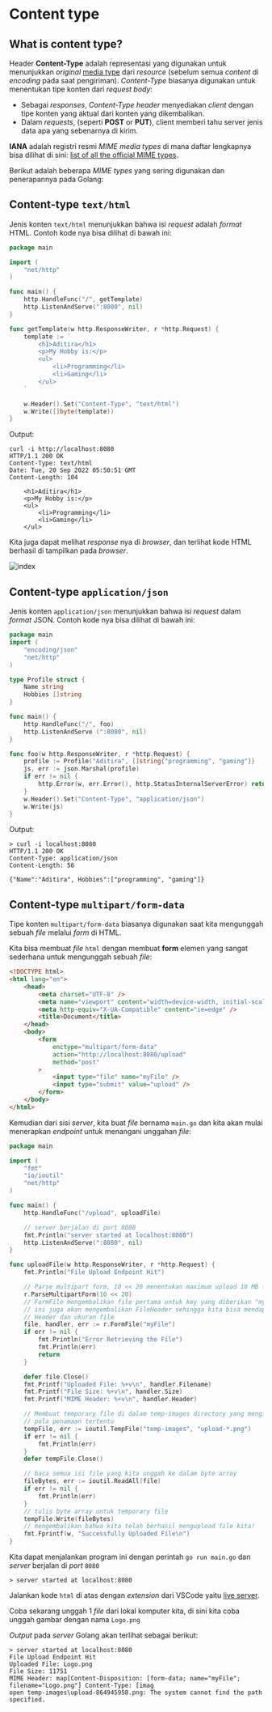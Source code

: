 # Content type


## What is content type?
Header **Content-Type** adalah representasi yang digunakan untuk menunjukkan *original* [media type](https://en.wikipedia.org/wiki/Media_type) dari *resource* (sebelum semua *content* di *encoding* pada saat pengiriman). *Content-Type* biasanya digunakan untuk menentukan tipe konten dari *request body*:
* Sebagai *responses*, *Content-Type header* menyediakan *client* dengan tipe konten yang aktual dari konten yang dikembalikan.
* Dalam *requests*, (seperti **POST** or **PUT**), client memberi tahu server jenis data apa yang sebenarnya di kirim.

**IANA** adalah registri resmi *MIME media types* di mana daftar lengkapnya bisa dilihat di sini: [list of all the official MIME types](https://www.iana.org/assignments/media-types/media-types.xhtml).

Berikut adalah beberapa *MIME types* yang sering digunakan dan penerapannya pada Golang:


## Content-type `text/html`
Jenis konten `text/html` menunjukkan bahwa isi *request* adalah *format* HTML. Contoh kode nya bisa dilihat di bawah ini:
```go
package main

import (
	"net/http"
)

func main() {
	http.HandleFunc("/", getTemplate)
	http.ListenAndServe(":8080", nil)
}

func getTemplate(w http.ResponseWriter, r *http.Request) {
	template := `
		<h1>Aditira</h1>
		<p>My Hobby is:</p> 
		<ul>
			<li>Programming</li>
			<li>Gaming</li>
		</ul>
	`

	w.Header().Set("Content-Type", "text/html")
	w.Write([]byte(template))
}
```
Output:
```
curl -i http://localhost:8080
HTTP/1.1 200 OK
Content-Type: text/html
Date: Tue, 20 Sep 2022 05:50:51 GMT
Content-Length: 104

	<h1>Aditira</h1>
	<p>My Hobby is:</p> 
	<ul>
		<li>Programming</li> 
		<li>Gaming</li>
	</ul>
```
Kita juga dapat melihat *response* nya di *browser*, dan terlihat kode HTML berhasil di tampilkan pada *browser*.

![index](https://raw.githubusercontent.com/Ouroboros-Tech/modul-pembelajaran/Dasar-golang/image/Content%20Type.png)


## Content-type `application/json`

Jenis konten `application/json` menunjukkan bahwa isi *request* dalam *format* JSON. Contoh kode nya bisa dilihat di bawah ini:
```go
package main
import (
	"encoding/json"
	"net/http"
)

type Profile struct {
	Name string
	Hobbies []string
}

func main() {
	http.HandleFunc("/", foo)
	http.ListenAndServe (":8080", nil)
}

func foo(w http.ResponseWriter, r *http.Request) {
	profile := Profile("Aditira", []string{"programming", "gaming"}}
	js, err := json.Marshal(profile)
	if err != nil {
		http.Error(w, err.Error(), http.StatusInternalServerError) return
	}
	w.Header().Set("Content-Type", "application/json")
	w.Write(js)
}
```
Output:
```
> curl -i localhost:8080
HTTP/1.1 200 OK
Content-Type: application/json
Content-Length: 56

{"Name":"Aditira", Hobbies":["programming", "gaming"]}
```


## Content-type `multipart/form-data`
Tipe konten `multipart/form-data` biasanya digunakan saat kita mengunggah sebuah *file* melalui *form* di HTML.

Kita bisa membuat *file* `html` dengan membuat **form** elemen yang sangat sederhana untuk mengunggah sebuah *file*:

```html
<!DOCTYPE html>
<html lang="en">
	<head>
		<meta charset="UTF-8" />
		<meta name="viewport" content="width=device-width, initial-scale=1.0" />
		<meta http-equiv="X-UA-Compatible" content="ie=edge" />
		<title>Document</title>
	</head>
	<body>
		<form
			enctype="multipart/form-data"
			action="http://localhost:8080/upload"
			method="post"
		>
			<input type="file" name="myFile" />
			<input type="submit" value="upload" />
		</form>
	</body>
</html>
```

Kemudian dari sisi *server*, kita buat *file* bernama `main.go` dan kita akan mulai menerapkan *endpoint* untuk menangani unggahan *file*:
```go
package main

import (
	"fmt"
	"io/ioutil"
	"net/http"
)

func main() {
	http.HandleFunc("/upload", uploadFile)

	// server berjalan di port 8080
	fmt.Println("server started at localhost:8080")
	http.ListenAndServe(":8080", nil)
}

func uploadFile(w http.ResponseWriter, r *http.Request) {
	fmt.Println("File Upload Endpoint Hit")

	// Parse multipart form, 10 << 20 menentukan maximum upload 10 MB files.
	r.ParseMultipartForm(10 << 20)
	// FormFile mengembalikan file pertama untuk key yang diberikan "myFile
	// ini juga akan mengembalikan FileHeader sehingga kita bisa mendapatkan Filename,
	// Header dan ukuran file
	file, handler, err := r.FormFile("myFile")
	if err != nil {
		fmt.Println("Error Retrieving the File")
		fmt.Println(err)
		return
	}

	defer file.Close()
	fmt.Printf("Uploaded File: %+v\n", handler.Filename)
	fmt.Printf("File Size: %+v\n", handler.Size)
	fmt.Printf("MIME Header: %+v\n", handler.Header)

	// Membuat temporary file di dalam temp-images directory yang mengikuti
	// pola penamaan tertentu
	tempFile, err := ioutil.TempFile("temp-images", "upload-*.png")
	if err != nil {
		fmt.Println(err)
	}
	defer tempFile.Close()

	// baca semua isi file yang kita unggah ke dalam byte array
	fileBytes, err := ioutil.ReadAll(file)
	if err != nil {
		fmt.Println(err)
	}
	// tulis byte array untuk temporary file
	tempFile.Write(fileBytes)
	// mengembalikan bahwa kita telah berhasil mengupload file kita!
	fmt.Fprintf(w, "Successfully Uploaded File\n")
}
```

Kita dapat menjalankan program ini dengan perintah `go run main.go` dan *server* berjalan di *port* `8080`
```
> server started at localhost:8080
```
Jalankan kode `html` di atas dengan *extension* dari VSCode yaitu [live server](https://github.com/ritwickdey/vscode-live-server).

Coba sekarang unggah 1 *file* dari lokal komputer kita, di sini kita coba unggah gambar dengan nama `Logo.png`

*Output* pada *server* Golang akan terlihat sebagai berikut:
```
> server started at localhost:8080
File Upload Endpoint Hit
Uploaded File: Logo.png
File Size: 11751
MIME Header: map[Content-Disposition: [form-data; name="myFile"; filename="Logo.png"] Content-Type: [imag
open temp-images\upload-864945958.png: The system cannot find the path specified.
```
